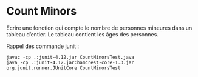 # Count Minors

Ecrire une fonction qui compte le nombre de personnes mineures dans un tableau d’entier.
Le tableau contient les âges des personnes.

Rappel des commande junit :

    javac -cp .:junit-4.12.jar CountMinorsTest.java
    java -cp .:junit-4.12.jar:hamcrest-core-1.3.jar org.junit.runner.JUnitCore CountMinorsTest

